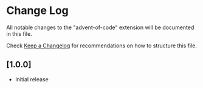 # Change Log

All notable changes to the "advent-of-code" extension will be documented in this file.

Check [Keep a Changelog](http://keepachangelog.com/) for recommendations on how to structure this file.

## [1.0.0]

- Initial release
